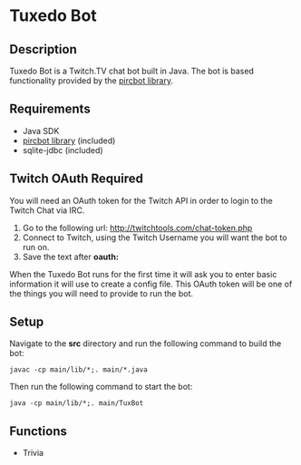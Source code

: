 Tuxedo Bot
==========

## Description
Tuxedo Bot is a Twitch.TV chat bot built in Java. The bot is based functionality provided by the [pircbot library](http://www.jibble.org/pircbot.php).

## Requirements
* Java SDK
* [pircbot library](http://www.jibble.org/pircbot.php) (included)
* sqlite-jdbc (included)

## Twitch OAuth Required
You will need an OAuth token for the Twitch API in order to login to the Twitch Chat via IRC.

1. Go to the following url: http://twitchtools.com/chat-token.php
2. Connect to Twitch, using the Twitch Username you will want the bot to run on.
3. Save the text after **oauth:**

When the Tuxedo Bot runs for the first time it will ask you to enter basic information it will use to create a config file. This OAuth token will be one of the things you will need to provide to run the bot.

## Setup
Navigate to the **src** directory and run the following command to build the bot:

    javac -cp main/lib/*;. main/*.java

Then run the following command to start the bot:

    java -cp main/lib/*;. main/TuxBot

## Functions
* Trivia